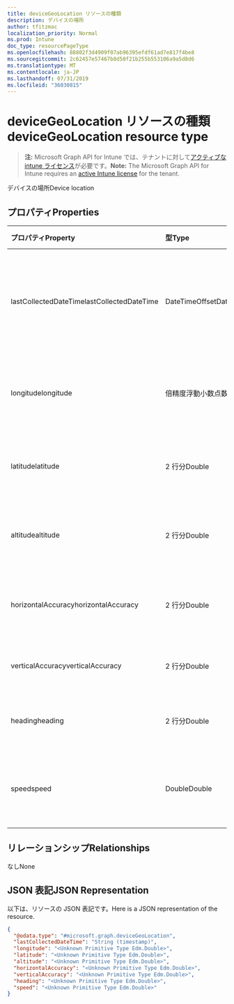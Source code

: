 ```yaml
---
title: deviceGeoLocation リソースの種類
description: デバイスの場所
author: tfitzmac
localization_priority: Normal
ms.prod: Intune
doc_type: resourcePageType
ms.openlocfilehash: 88802f3d4909f07ab96395efdf61ad7e817f4be8
ms.sourcegitcommit: 2c62457e57467b8d50f21b255b553106a9a5d8d6
ms.translationtype: MT
ms.contentlocale: ja-JP
ms.lasthandoff: 07/31/2019
ms.locfileid: "36030815"
---
```

# <a name="devicegeolocation-resource-type"></a><span data-ttu-id="fde83-103">deviceGeoLocation リソースの種類</span><span class="sxs-lookup"><span data-stu-id="fde83-103">deviceGeoLocation resource type</span></span>

> <span data-ttu-id="fde83-104">**注:** Microsoft Graph API for Intune では、テナントに対して[アクティブな intune ライセンス](https://go.microsoft.com/fwlink/?linkid=839381)が必要です。</span><span class="sxs-lookup"><span data-stu-id="fde83-104">**Note:** The Microsoft Graph API for Intune requires an [active Intune license](https://go.microsoft.com/fwlink/?linkid=839381) for the tenant.</span></span>

<span data-ttu-id="fde83-105">デバイスの場所</span><span class="sxs-lookup"><span data-stu-id="fde83-105">Device location</span></span>

## <a name="properties"></a><span data-ttu-id="fde83-106">プロパティ</span><span class="sxs-lookup"><span data-stu-id="fde83-106">Properties</span></span>
|<span data-ttu-id="fde83-107">プロパティ</span><span class="sxs-lookup"><span data-stu-id="fde83-107">Property</span></span>|<span data-ttu-id="fde83-108">型</span><span class="sxs-lookup"><span data-stu-id="fde83-108">Type</span></span>|<span data-ttu-id="fde83-109">説明</span><span class="sxs-lookup"><span data-stu-id="fde83-109">Description</span></span>|
|:---|:---|:---|
|<span data-ttu-id="fde83-110">lastCollectedDateTime</span><span class="sxs-lookup"><span data-stu-id="fde83-110">lastCollectedDateTime</span></span>|<span data-ttu-id="fde83-111">DateTimeOffset</span><span class="sxs-lookup"><span data-stu-id="fde83-111">DateTimeOffset</span></span>|<span data-ttu-id="fde83-112">場所が記録された、UTC を基準とする時刻</span><span class="sxs-lookup"><span data-stu-id="fde83-112">Time at which location was recorded, relative to UTC</span></span>|
|<span data-ttu-id="fde83-113">longitude</span><span class="sxs-lookup"><span data-stu-id="fde83-113">longitude</span></span>|<span data-ttu-id="fde83-114">倍精度浮動小数点数</span><span class="sxs-lookup"><span data-stu-id="fde83-114">Double</span></span>|<span data-ttu-id="fde83-115">デバイスの場所の経度座標</span><span class="sxs-lookup"><span data-stu-id="fde83-115">Longitude coordinate of the device's location</span></span>|
|<span data-ttu-id="fde83-116">latitude</span><span class="sxs-lookup"><span data-stu-id="fde83-116">latitude</span></span>|<span data-ttu-id="fde83-117">2 行分</span><span class="sxs-lookup"><span data-stu-id="fde83-117">Double</span></span>|<span data-ttu-id="fde83-118">デバイスの場所の緯度座標</span><span class="sxs-lookup"><span data-stu-id="fde83-118">Latitude coordinate of the device's location</span></span>|
|<span data-ttu-id="fde83-119">altitude</span><span class="sxs-lookup"><span data-stu-id="fde83-119">altitude</span></span>|<span data-ttu-id="fde83-120">2 行分</span><span class="sxs-lookup"><span data-stu-id="fde83-120">Double</span></span>|<span data-ttu-id="fde83-121">海抜標高 (メートル単位)</span><span class="sxs-lookup"><span data-stu-id="fde83-121">Altitude, given in meters above sea level</span></span>|
|<span data-ttu-id="fde83-122">horizontalAccuracy</span><span class="sxs-lookup"><span data-stu-id="fde83-122">horizontalAccuracy</span></span>|<span data-ttu-id="fde83-123">2 行分</span><span class="sxs-lookup"><span data-stu-id="fde83-123">Double</span></span>|<span data-ttu-id="fde83-124">経度と緯度の精度 (メートル単位)</span><span class="sxs-lookup"><span data-stu-id="fde83-124">Accuracy of longitude and latitude in meters</span></span>|
|<span data-ttu-id="fde83-125">verticalAccuracy</span><span class="sxs-lookup"><span data-stu-id="fde83-125">verticalAccuracy</span></span>|<span data-ttu-id="fde83-126">2 行分</span><span class="sxs-lookup"><span data-stu-id="fde83-126">Double</span></span>|<span data-ttu-id="fde83-127">標高の精度 (メートル単位)</span><span class="sxs-lookup"><span data-stu-id="fde83-127">Accuracy of altitude in meters</span></span>|
|<span data-ttu-id="fde83-128">heading</span><span class="sxs-lookup"><span data-stu-id="fde83-128">heading</span></span>|<span data-ttu-id="fde83-129">2 行分</span><span class="sxs-lookup"><span data-stu-id="fde83-129">Double</span></span>|<span data-ttu-id="fde83-130">真北を基準とする方角</span><span class="sxs-lookup"><span data-stu-id="fde83-130">Heading in degrees from true north</span></span>|
|<span data-ttu-id="fde83-131">speed</span><span class="sxs-lookup"><span data-stu-id="fde83-131">speed</span></span>|<span data-ttu-id="fde83-132">Double</span><span class="sxs-lookup"><span data-stu-id="fde83-132">Double</span></span>|<span data-ttu-id="fde83-133">デバイスの移動速度 (m/秒)</span><span class="sxs-lookup"><span data-stu-id="fde83-133">Speed the device is traveling in meters per second</span></span>|

## <a name="relationships"></a><span data-ttu-id="fde83-134">リレーションシップ</span><span class="sxs-lookup"><span data-stu-id="fde83-134">Relationships</span></span>
<span data-ttu-id="fde83-135">なし</span><span class="sxs-lookup"><span data-stu-id="fde83-135">None</span></span>

## <a name="json-representation"></a><span data-ttu-id="fde83-136">JSON 表記</span><span class="sxs-lookup"><span data-stu-id="fde83-136">JSON Representation</span></span>
<span data-ttu-id="fde83-137">以下は、リソースの JSON 表記です。</span><span class="sxs-lookup"><span data-stu-id="fde83-137">Here is a JSON representation of the resource.</span></span>
<!-- {
  "blockType": "resource",
  "@odata.type": "microsoft.graph.deviceGeoLocation"
}
-->
``` json
{
  "@odata.type": "#microsoft.graph.deviceGeoLocation",
  "lastCollectedDateTime": "String (timestamp)",
  "longitude": "<Unknown Primitive Type Edm.Double>",
  "latitude": "<Unknown Primitive Type Edm.Double>",
  "altitude": "<Unknown Primitive Type Edm.Double>",
  "horizontalAccuracy": "<Unknown Primitive Type Edm.Double>",
  "verticalAccuracy": "<Unknown Primitive Type Edm.Double>",
  "heading": "<Unknown Primitive Type Edm.Double>",
  "speed": "<Unknown Primitive Type Edm.Double>"
}
```



